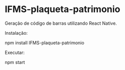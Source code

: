 # IFMS-plaqueta-patrimonio

Geração de código de barras utilizando React Native.

Instalação:

npm install IFMS-plaqueta-patrimonio

Executar:

npm start
